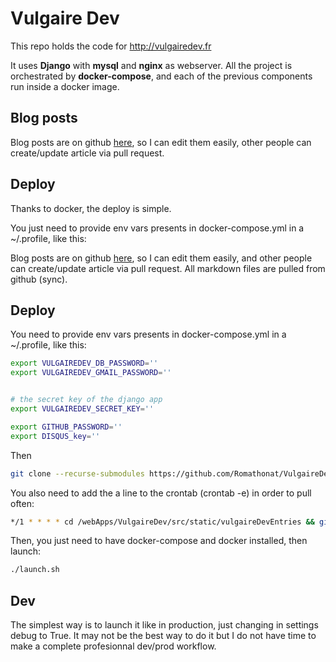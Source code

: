 # Vulgaire Dev

This repo holds the code for http://vulgairedev.fr

It uses **Django** with **mysql** and **nginx** as webserver.
All the project is orchestrated by **docker-compose**, and each of the previous components run inside a docker image.

## Blog posts

Blog posts are on github [here](https://github.com/Romathonat/vulgaireDevEntries), so I can edit them easily, other people can create/update article via pull request.

## Deploy

Thanks to docker, the deploy is simple.

You just need to provide env vars presents in docker-compose.yml in a ~/.profile, like this:

Blog posts are on github [here](https://github.com/Romathonat/vulgaireDevEntries), so I can edit them easily, and other people can create/update article via pull request. All markdown files are pulled from github (sync). 

## Deploy

You need to provide env vars presents in docker-compose.yml in a ~/.profile, like this:

``` bash
export VULGAIREDEV_DB_PASSWORD=''
export VULGAIREDEV_GMAIL_PASSWORD=''


# the secret key of the django app
export VULGAIREDEV_SECRET_KEY=''

export GITHUB_PASSWORD=''
export DISQUS_key=''
```
Then 
```bash
git clone --recurse-submodules https://github.com/Romathonat/VulgaireDev.git
```


You also need to add the a line to the crontab (crontab -e) in order to pull often:

``` bash
*/1 * * * * cd /webApps/VulgaireDev/src/static/vulgaireDevEntries && git fetch && git merge origin/master
```


Then, you just need to have docker-compose and docker installed, then launch:
``` bash
./launch.sh
``` 

## Dev
The simplest way is to launch it like in production, just changing in settings debug to True.
It may not be the best way to do it but I do not have time to make a complete profesionnal dev/prod workflow.
